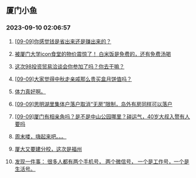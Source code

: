 ## 厦门小鱼 
### 2023-09-10 02:06:57

1. [[09-09]你感觉钱是省出来还是赚出来的？](http://bbs.xmfish.com/read-htm-tid-18068925.html)

2. [被厦门大学icon食堂的物价震惊了！
白米饭是免费的，还有免费汤喝](http://bbs.xmfish.com/read-htm-tid-18069054.html)

3. [这次98投资贸易洽谈会你参加了吗？你去干嘛？](http://bbs.xmfish.com/read-htm-tid-18068952.html)

4. [[09-09]大家觉得中秋走亲戚那么贵买盒月饼值吗？](http://bbs.xmfish.com/read-htm-tid-18068928.html)

5. [体力真好啊。](http://bbs.xmfish.com/read-htm-tid-18068977.html)

6. [[09-09]思明湖里集体户落户取消“无房”限制，岛外有房同样可以落户](http://bbs.xmfish.com/read-htm-tid-18068931.html)

7. [[09-09]厦门有相亲角吗？是不是中山公园哪里？碰运气，40岁大叔入赘有人要吗](http://bbs.xmfish.com/read-htm-tid-18068971.html)

8. [周末喽，嗨起来吧。。。](http://bbs.xmfish.com/read-htm-tid-18068972.html)

9. [厦大又要建分校，这次是福州](http://bbs.xmfish.com/read-htm-tid-18068785.html)

10. [发现一件事：
很多人都有两个手机号，
两个微信号，
一个是工作号，一个是生活号。](http://bbs.xmfish.com/read-htm-tid-18069078.html)

